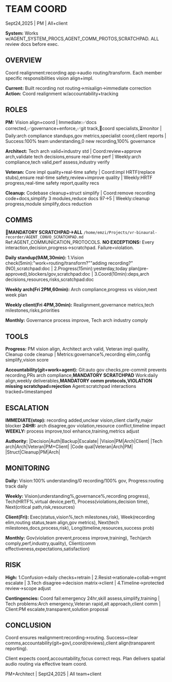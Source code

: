 # TEAM COORD
Sept24,2025 | PM | All+client

**System:** Works w/AGENT_SYSTEM_PROCS,AGENT_COMM_PROTOS,SCRATCHPAD. ALL review docs before exec.

## OVERVIEW
Coord realignment:recording app→audio routing/transform. Each member specific responsibilities vision align+impl.

**Current:** Built recording not routing→misalign→immediate correction
**Action:** Coord realignment w/accountability+tracking

## ROLES
**PM:** Vision align+coord | Immediate:✅docs corrected,✅governance+enforce,✅git track,🔄coord specialists,⏳monitor | Daily:arch compliance standups,gov metrics,specialist coord,client reports | Success:100% team understanding,0 new recording,100% governance

**Architect:** Tech arch valid+industry std | Coord:review+approve arch,validate tech decisions,ensure real-time perf | Weekly:arch compliance,tech valid,perf assess,industry verify

**Veteran:** Core impl quality+real-time safety | Coord:impl HRTF(replace stubs),ensure real-time safety,review+improve quality | Weekly:HRTF progress,real-time safety report,quality recs

**Cleanup:** Codebase cleanup+struct simplify | Coord:remove recording code+docs,simplify 3 modules,reduce docs 97→5 | Weekly:cleanup progress,module simplify,docs reduction

## COMMS
**🚨MANDATORY SCRATCHPAD→ALL** `/home/emzi/Projects/vr-binaural-recorder/AGENT_CONVO_SCRATCHPAD.md` Ref:AGENT_COMMUNICATION_PROTOCOLS. **NO EXCEPTIONS:** Every interaction,decision,progress→scratchpad. Failure=violation.

**Daily standup(9AM,30min):** 1.Vision check(5min):"work=routing/transform?""adding recording?"(NO),scratchpad:doc | 2.Progress(15min):yesterday,today plan(pre-approved),blockers/gov,scratchpad:doc | 3.Coord(10min):deps,arch decisions,resources,risks,scratchpad:doc

**Weekly arch(Fri 2PM,60min):** Arch compliance,progress vs vision,next week plan

**Weekly client(Fri 4PM,30min):** Realignment,governance metrics,tech milestones,risks,priorities

**Monthly:** Governance process improve, Tech arch industry comply

## TOOLS
**Progress:** PM vision align, Architect arch valid, Veteran impl quality, Cleanup code cleanup | Metrics:governance%,recording elim,config simplify,vision score

**Accountability(git+work+agent):** Git:auto gov checks,pre-commit prevents recording,PRs arch compliance,**MANDATORY SCRATCHPAD**
Work:daily align,weekly deliverables,**MANDATORY comm protocols,VIOLATION missing scratchpad=rejection**
Agent:scratchpad interactions tracked+timestamped

## ESCALATION
**IMMEDIATE(stop):** recording added,unclear vision,client clarify,major blocker
**24HR:** arch disagree,gov violation,resource conflict,timeline impact
**WEEKLY:** process improve,tool enhance,training,metrics adjust

**Authority:** |Decision|Auth|Backup|Escalate| |Vision|PM|Arch|Client| |Tech arch|Arch|Veteran|PM+Client| |Code qual|Veteran|Arch|PM| |Struct|Cleanup|PM|Arch|

## MONITORING
**Daily:** Vision:100% understanding/0 recording/100% gov, Progress:routing track daily

**Weekly:** Vision(understanding%,governance%,recording progress), Tech(HRTF%,virtual device,perf), Process(violations,decision time), Next(critical path,risk,resources)

**Client(Fri):** Exec(status,vision%,tech milestones,risk), Week(recording elim,routing status,team align,gov metrics), Next(tech milestones,docs,process,risk), Long(timeline,resources,success prob)

**Monthly:** Gov(violation prevent,process improve,training), Tech(arch comply,perf,industry,quality), Client(comm effectiveness,expectations,satisfaction)

## RISK
**High:** 1.Confusion→daily checks+retrain | 2.Resist→rationale+collab→mgmt escalate | 3.Tech disagree→decision matrix→client | 4.Timeline→protected review→scope adjust

**Contingencies:** Coord fail:emergency 24hr,skill assess,simplify,training | Tech problems:Arch emergency,Veteran rapid,alt approach,client comm | Client:PM escalate,transparent,solution proposal

## CONCLUSION
Coord ensures realignment:recording→routing. Success=clear comms,accountability(git+gov),coord(reviews),client align(transparent reporting).

Client expects coord,accountability,focus correct reqs. Plan delivers spatial audio routing via effective team coord.

PM+Architect | Sept24,2025 | All team+client

